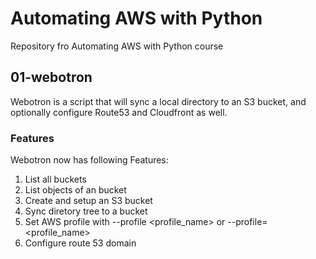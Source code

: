 # Automating AWS with Python

Repository fro Automating AWS with Python course


## 01-webotron

Webotron is a script that will sync a local directory to an S3 bucket,
and optionally configure Route53 and Cloudfront as well.


### Features

Webotron now has following Features:

1. List all buckets
2. List objects of an bucket
3. Create and setup an S3 bucket
4. Sync diretory tree to a bucket
5. Set AWS profile with --profile <profile_name> or --profile=<profile_name>
6. Configure route 53 domain
